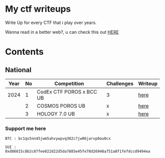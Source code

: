 # My ctf writeups
Write Up for every CTF that i play over years.

Wanna read in a better web?, u can check this out [HERE](https://zencipher.gitbook.io/home)

# Contents
## National
| Year | No | Competition | Challenges | Writeup |
| ---- | -- | ----------- | ---------- | ------- |
| 2024 | 1 | CodEx CTF POROS x BCC UB | 3 | [here](CodEx%202024/README.md)
|      | 2 | COSMOS POROS UB | x | [here](COSMOS%202024/README.md)
|      | 3 | HOLOGY 7.0 UB | x | [here](HOLOGY%207.0)




### Support me here
```
BTC : bc1qs5nn45jwm5ahvywpvq382c7jw06jarvp0au0cx
```
```
SUI : 0xd86815c8b2c87fee022d22d5da7885e45fe78d26948a751a8f1fefdccd9494ea
```


<!--<a href='#'><img height='150px' src='https://cryptologos.cc/logos/sui-sui-logo.png?v=040'></a>
<a href='#'><img height='150px' src='https://cryptologos.cc/logos/bitcoin-btc-logo.png?v=040'></a>
